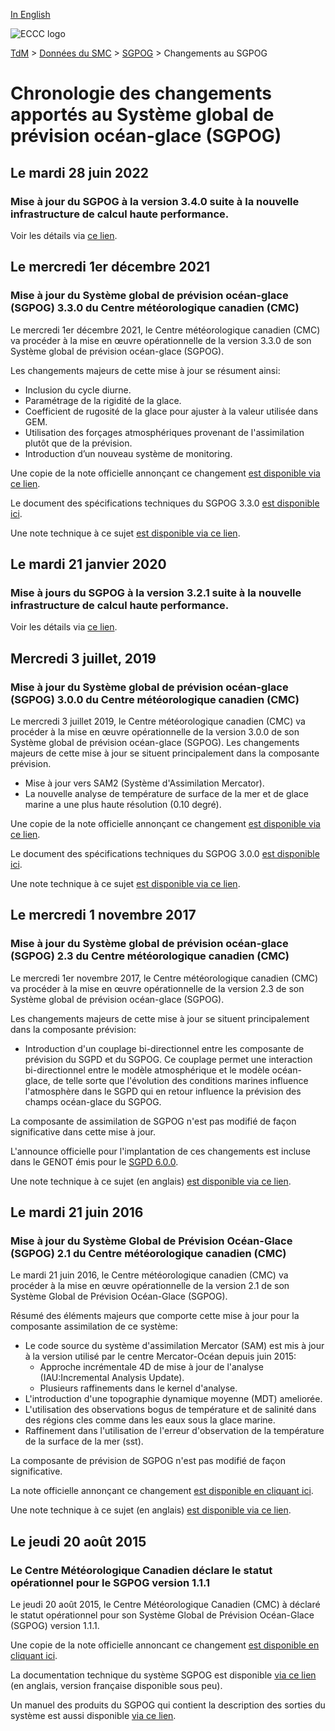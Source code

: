 [In English](changelog_giops_en.md)

![ECCC logo](../../img_eccc-logo.png)

[TdM](../../readme_fr.md) > [Données du SMC](../readme_fr.md) > [SGPOG](readme_giops_fr.md) > Changements au SGPOG

# Chronologie des changements apportés au Système global de prévision océan-glace (SGPOG)

## Le mardi 28 juin 2022

### Mise à jour du SGPOG à la version 3.4.0 suite à la nouvelle infrastructure de calcul haute performance. 

Voir les détails via [ce lien](../changelog_multisystems_fr.md).

## Le mercredi 1er décembre 2021

### Mise à jour du Système global de prévision océan-glace (SGPOG) 3.3.0 du Centre météorologique canadien (CMC)

Le mercredi 1er décembre 2021, le Centre météorologique canadien (CMC) va procéder à la mise en œuvre opérationnelle de la version 3.3.0 de son Système global de prévision océan-glace (SGPOG).

Les changements majeurs de cette mise à jour se résument ainsi:

* Inclusion du cycle diurne.
* Paramétrage de la rigidité de la glace.
* Coefficient de rugosité de la glace pour ajuster à la valeur utilisée dans GEM.
* Utilisation des forçages atmosphériques provenant de l'assimilation plutôt que de la prévision.
* Introduction d’un nouveau système de monitoring.


Une copie de la note officielle annonçant ce changement [est disponible via ce lien](http://dd.meteo.gc.ca/doc/genots/2021/11/26/NOCN03_CWAO_262118___50159).

Le document des spécifications techniques du SGPOG 3.3.0 [est disponible ici](https://collaboration.cmc.ec.gc.ca/cmc/cmoi/product_guide/docs/tech_specifications/tech_specifications_GIOPS_3.3.0_f.pdf).

Une note technique à ce sujet [est disponible via ce lien](https://collaboration.cmc.ec.gc.ca/cmc/cmoi/product_guide/docs/tech_notes/technote_giops-330_f.pdf).

## Le mardi 21 janvier 2020

### Mise à jours du SGPOG à la version 3.2.1 suite à la nouvelle infrastructure de calcul haute performance. 

Voir les détails via [ce lien](../changelog_multisystems_fr.md).

## Mercredi 3 juillet, 2019

### Mise à jour du Système global de prévision océan-glace (SGPOG) 3.0.0 du Centre météorologique canadien (CMC)

Le mercredi 3 juillet 2019, le Centre météorologique canadien (CMC) va procéder à la mise en œuvre opérationnelle de la version 3.0.0 de son Système global de prévision océan-glace (SGPOG).
Les changements majeurs de cette mise à jour se situent principalement dans la composante prévision.

* Mise à jour vers SAM2 (Système d'Assimilation Mercator).
* La nouvelle analyse de température de surface de la mer et de glace marine a une plus haute résolution (0.10 degré).


Une copie de la note officielle annonçant ce changement [est disponible via ce lien](http://dd.meteo.gc.ca/doc/genots/2019/06/28/NOCN03_CWAO_281844___55878).

Le document des spécifications techniques du SGPOG 3.0.0 [est disponible ici](https://collaboration.cmc.ec.gc.ca/cmc/cmoi/product_guide/docs/tech_specifications/tech_specifications_GIOPS_3.0.0_f.pdf).

Une note technique à ce sujet [est disponible via ce lien](https://collaboration.cmc.ec.gc.ca/cmc/cmoi/product_guide/docs/tech_notes/technote_giops-300_f.pdf).


## Le mercredi 1 novembre 2017

### Mise à jour du Système global de prévision océan-glace (SGPOG) 2.3 du Centre météorologique canadien (CMC)

Le mercredi 1er novembre 2017, le Centre météorologique canadien (CMC) va procéder à la mise en œuvre opérationnelle de la version 2.3 de son Système global de prévision océan-glace (SGPOG).

Les changements majeurs de cette mise à jour se situent principalement dans la composante prévision:

* Introduction d'un couplage bi-directionnel entre les composante de prévision du SGPD et du SGPOG. Ce couplage permet une interaction bi-directionnel entre le modèle atmosphérique et le modèle océan-glace, de telle sorte que l'évolution des conditions marines influence l'atmosphère dans le SGPD qui en retour influence la prévision des champs océan-glace du SGPOG.

La composante de assimilation de SGPOG n'est pas modifié de façon significative dans cette mise à jour.

L'announce officielle pour l'implantation de ces changements est incluse dans le GENOT émis pour le [SGPD 6.0.0](../nwp_gdps/changelog_gdps_fr.md).

Une note technique à ce sujet (en anglais) [est disponible via ce lien](https://collaboration.cmc.ec.gc.ca/cmc/cmoi/product_guide/docs/tech_notes/technote_giops-230_e.pdf).


## Le mardi 21 juin 2016

### Mise à jour du Système Global de Prévision Océan-Glace (SGPOG) 2.1 du Centre météorologique canadien (CMC)

Le mardi 21 juin 2016, le Centre météorologique canadien (CMC) va procéder à la mise en œuvre opérationnelle de la version 2.1 de son Système Global de Prévision Océan-Glace (SGPOG).

Résumé des éléments majeurs que comporte cette mise à jour pour la composante assimilation de ce système:

* Le code source du système d'assimilation Mercator (SAM) est mis à jour à la version utilisé par le centre Mercator-Océan depuis juin 2015:
    * Approche incrémentale 4D de mise à jour de l'analyse (IAU:Incremental Analysis Update).
    * Plusieurs raffinements dans le kernel d'analyse.
* L'introduction d'une topographie dynamique moyenne (MDT) ameliorée.
* L'utilisation des observations bogus de température et de salinité dans des régions cles comme dans les eaux sous la glace marine.
* Raffinement dans l'utilisation de l'erreur d'observation de la température de la surface de la mer (sst).

La composante de prévision de SGPOG n'est pas modifié de façon significative.

La note officielle annonçant ce changement [est disponible en cliquant ici](http://dd.meteo.gc.ca/doc/genots/2016/06/21/NOCN03_CWAO_211410___00536).

Une note technique à ce sujet (en anglais) [est disponible via ce lien](https://collaboration.cmc.ec.gc.ca/cmc/cmoi/product_guide/docs/tech_notes/technote_giops-210_e.pdf).


## Le jeudi 20 août 2015

### Le Centre Météorologique Canadien déclare le statut opérationnel pour le SGPOG version 1.1.1

Le jeudi 20 août 2015, le Centre Météorologique Canadien (CMC) à déclaré le statut opérationnel pour son Système Global de Prévision Océan-Glace (SGPOG) version 1.1.1.

Une copie de la note officielle annoncant ce changement [est disponible en cliquant ici](http://dd.weatheroffice.ec.gc.ca/doc/genots/2015/07/08/NOCN03_CWAO_081635___00168).

La documentation technique du système SGPOG est disponible [via ce lien](https://collaboration.cmc.ec.gc.ca/cmc/cmoi/product_guide/docs/lib/technote_giops-111_e.pdf) (en anglais, version française disponible sous peu).

Un manuel des produits du SGPOG qui contient la description des sorties du système est aussi disponible [via ce lien](https://collaboration.cmc.ec.gc.ca/cmc/cmoi/product_guide/docs/lib/product_manual_giops-111_f.pdf).



